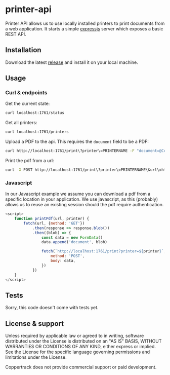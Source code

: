 # printer-api

Printer API allows us to use locally installed printers to print
documents from a web application. It starts a simple [expressjs](https://expressjs.com/)
server which exposes a basic REST API.

## Installation

Download the latest [release](https://github.com/coppertrack/printer-api/releases)
and install it on your local machine.

## Usage

### Curl & endpoints

Get the current state:

```bash
curl localhost:1761/status
```

Get all printers:

```bash
curl localhost:1761/printers
```

Upload a PDF to the api. This requires the `document` field to be a PDF:

```bash
curl http://localhost:1761/print\?printer\=PRINTERNAME -F "document=@Confirmation1.pdf"
```

Print the pdf from a url:

```bash
curl -X POST http://localhost:1761/print\?printer\=PRINTERNAME\&url\=http://pdf.com
```

### Javascript

In our Javascript example we assume you can download a pdf
from a specific location in your application. We use javascript,
as this (probably) allows us to reuse an existing session
should the pdf require authentication.

```javascript
<script>
    function printPdf(url, printer) {
        fetch(url, {method: 'GET'})
            .then(response => response.blob())
            .then((blob) => {
                const data = new FormData()
                data.append('document', blob)

                fetch(`http://localhost:1761/print?printer=${printer}`, {
                    method: 'POST',
                    body: data,
                })
            })
    }
</script>
```

## Tests

Sorry, this code doesn't come with tests yet.

## License & support

Unless required by applicable law or agreed to in writing, software
distributed under the License is distributed on an "AS IS" BASIS,
WITHOUT WARRANTIES OR CONDITIONS OF ANY KIND, either express or implied.
See the License for the specific language governing permissions and
limitations under the License.

Coppertrack does not provide commercial support or paid development.
